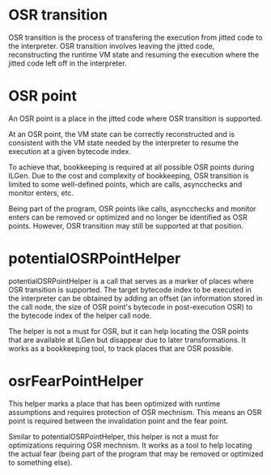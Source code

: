 <!--
Copyright IBM Corp. and others 2018

This program and the accompanying materials are made available under
the terms of the Eclipse Public License 2.0 which accompanies this
distribution and is available at https://www.eclipse.org/legal/epl-2.0/
or the Apache License, Version 2.0 which accompanies this distribution and
is available at https://www.apache.org/licenses/LICENSE-2.0.

This Source Code may also be made available under the following
Secondary Licenses when the conditions for such availability set
forth in the Eclipse Public License, v. 2.0 are satisfied: GNU
General Public License, version 2 with the GNU Classpath 
Exception [1] and GNU General Public License, version 2 with the
OpenJDK Assembly Exception [2].

[1] https://www.gnu.org/software/classpath/license.html
[2] https://openjdk.org/legal/assembly-exception.html

SPDX-License-Identifier: EPL-2.0 OR Apache-2.0 OR GPL-2.0-only WITH Classpath-exception-2.0 OR GPL-2.0-only WITH OpenJDK-assembly-exception-1.0
-->


# OSR transition

OSR transition is the process of transfering the execution from jitted code to the interpreter. OSR transition involves leaving the jitted code, reconstructing the runtime VM state and resuming the execution where the jitted code left off in the interpreter.

# OSR point
An OSR point is a place in the jitted code where OSR transition is supported.

At an OSR point, the VM state can be correctly reconstructed and is consistent with the VM state needed by the interpreter to resume the execution at a given bytecode index.

To achieve that, bookkeeping is required at all possible OSR points during ILGen. Due to the cost and complexity of bookkeeping, OSR transition is limited to some well-defined points, which are calls, asyncchecks and monitor enters, etc.

Being part of the program, OSR points like calls, asyncchecks and monitor enters can be removed or optimized and no longer be identified as OSR points. However, OSR transition may still be supported at that position.

# potentialOSRPointHelper
potentialOSRPointHelper is a call that serves as a marker of places where OSR transition is supported. The target bytecode index to be executed in the interpreter can be obtained by adding an offset (an information stored in the call node, the size of OSR point's bytecode in post-execution OSR) to the bytecode index of the helper call node.

The helper is not a must for OSR, but it can help locating the OSR points that are available at ILGen but disappear due to later transformations. It works as a bookkeeping tool, to track places that are OSR possible.

# osrFearPointHelper
This helper marks a place that has been optimized with runtime assumptions and requires protection of OSR mechnism. This means an OSR point is required between the invalidation point and the fear point.

Similar to potentialOSRPointHelper, this helper is not a must for optimizations requiring OSR mechnism. It works as a tool to help locating the actual fear (being part of the program that may be removed or optimized to something else).
